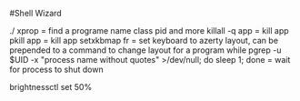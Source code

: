 #Shell Wizard

./
xprop = find a programe name class pid and more
killall -q app = kill app
pkill app = kill app
setxkbmap fr = set keyboard to azerty layout, can be prepended to a command to change layout for a program
while pgrep -u $UID -x "process name without quotes" >/dev/null; do sleep 1; done = wait for process to shut down

brightnessctl set 50%
